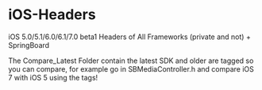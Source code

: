 iOS-Headers
============

iOS 5.0/5.1/6.0/6.1/7.0 beta1 Headers of All Frameworks (private and not) + SpringBoard

The Compare_Latest Folder contain the latest SDK and older are tagged so you can compare, for example go in SBMediaController.h and compare iOS 7 with iOS 5 using the tags! 